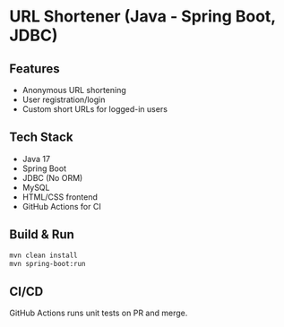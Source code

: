 # URL Shortener (Java - Spring Boot, JDBC)

## Features

- Anonymous URL shortening
- User registration/login
- Custom short URLs for logged-in users

## Tech Stack

- Java 17
- Spring Boot
- JDBC (No ORM)
- MySQL
- HTML/CSS frontend
- GitHub Actions for CI

## Build & Run

```bash
mvn clean install
mvn spring-boot:run
```

## CI/CD

GitHub Actions runs unit tests on PR and merge.

